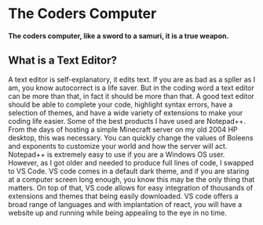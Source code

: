# The Coders Computer
#### The coders computer, like a sword to a samuri, it is a true weapon. 
## What is a Text Editor?
A text editor is self-explanatory, it edits text. If you are as bad as a spller as I am, you know autocorrect is a life saver. But in the coding word a text editor can be more than that, in fact it should be more than that. A good text editor should be able to complete your code, highlight syntax errors, have a selection of themes, and have a wide variety of extensions to make your coding life easier. Some of the best products I have used are Notepad++. From the days of hosting a simple Minecraft server on my old 2004 HP desktop, this was necessary. You can quickly change the values of Boleens and exponents to customize your world and how the server will act. Notepad++ is extremely easy to use if you are a Windows OS user. However, as I got older and needed to produce full lines of code, I swapped to VS Code. VS code comes in a default dark theme, and if you are staring at a computer screen long enough, you know this may be the only thing that matters. On top of that, VS code allows for easy integration of thousands of extensions and themes that being easily downloaded. VS code offers a broad range of languages and with implantation of react, you will have a website up and running while being appealing to the eye in no time. 
